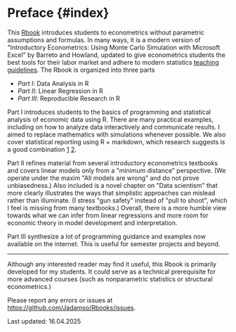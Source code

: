 # Preface {#index}

<!--- Add Title Image
<img src="Figures_Manual/Logo.png" class="cover" height="50%"/>  

--->


This [Rbook](https://jadamso.github.io/Rbooks/) introduces students to econometrics without parametric assumptions and formulas. In many ways, it is a modern version of "Introductory Econometrics: Using Monte Carlo Simulation with Microsoft Excel" by Barreto and Howland, updated to give econometrics students the best tools for their labor market and adhere to modern statistics [teaching guidelines](https://www.amstat.org/education/curriculum-guidelines-for-undergraduate-programs-in-statistical-science-). The Rbook is organized into three parts

 * *Part   I*: Data Analysis in R
 * *Part  II*: Linear Regression in R
 * *Part III*: Reproducible Research in R

Part I introduces students to the basics of programming and statistical analysis of economic data using R. There are many practical examples, including on how to analyze data interactively and communicate results. I aimed to replace mathematics with simulations whenever possible. We also cover statistical reporting using R + markdown, which research suggests is a good combination [1](https://doi.org/10.1080/00220485.2019.1618765) [2](https://doi.org/10.1002/jae.657). 

Part II refines material from several introductory econometrics textbooks and covers linear models only from a "minimum distance" perspective. (We operate under the maxim "All models are wrong" and do not prove unbiasedness.) Also included is a novel chapter on "Data scientism" that more clearly illustrates the ways that simplistic approaches can mislead rather than illuminate. (I stress "gun safety" instead of "pull to shoot", which I feel is missing from many textbooks.) Overall, there is a more humble view towards what we can infer from linear regressions and more room for economic theory in model development and interpretation.

Part III synthesize a lot of programming guidance and examples now available on the internet. This is useful for semester projects and beyond.

***

Although any interested reader may find it useful, this Rbook is primarily developed for my students. It could serve as a technical prerequisite for more advanced courses (such as nonparametric statistics or structural econometrics.) 

Please report any errors or issues at https://github.com/Jadamso/Rbooks/issues.

Last updated: 16.04.2025


